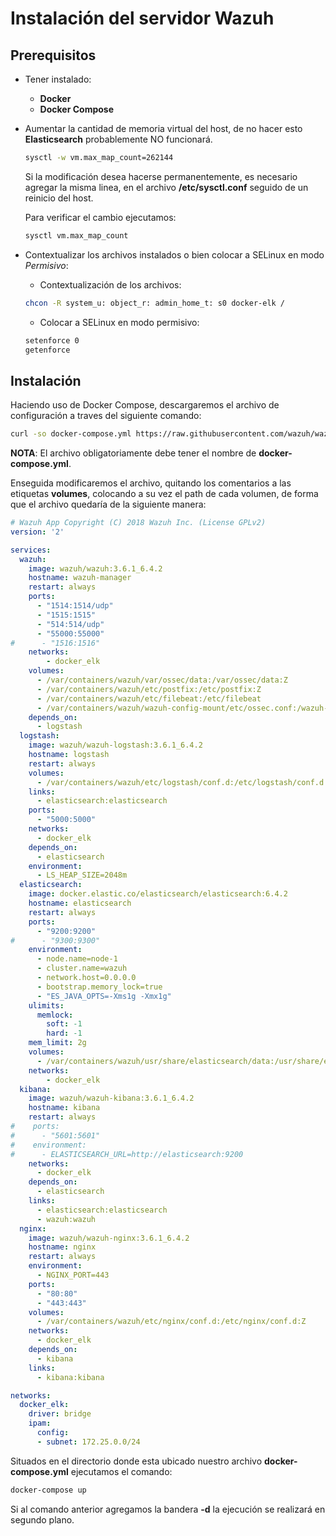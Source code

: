 # Instalación del servidor Wazuh
## Prerequisitos
* Tener instalado:
    * **Docker**
    * **Docker Compose**

* Aumentar la cantidad de memoria virtual del host, de no hacer esto **Elasticsearch** probablemente NO funcionará.
    ```bash
    sysctl -w vm.max_map_count=262144
    ```

    Si la modificación desea hacerse permanentemente, es necesario agregar la misma linea, en el archivo **/etc/sysctl.conf** seguido de un reinicio del host.

    Para verificar el cambio ejecutamos:

    ```bash
    sysctl vm.max_map_count
    ```

* Contextualizar los archivos instalados o bien colocar a SELinux en modo _Permisivo_:
    * Contextualización de los archivos:

    ```bash
    chcon -R system_u: object_r: admin_home_t: s0 docker-elk /
    ```

    * Colocar a SELinux en modo permisivo:

    ```bash
    setenforce 0
    getenforce
    ```

## Instalación
Haciendo uso de Docker Compose, descargaremos el archivo de configuración a traves del siguiente comando:

```bash
curl -so docker-compose.yml https://raw.githubusercontent.com/wazuh/wazuh-docker/master/docker-compose.yml
```
**NOTA**: El archivo obligatoriamente debe tener el nombre de **docker-compose.yml**.

Enseguida modificaremos el archivo, quitando los comentarios a las etiquetas **volumes**, colocando a su vez el path de cada volumen, de forma que el archivo quedaría de la siguiente manera:

```yml
# Wazuh App Copyright (C) 2018 Wazuh Inc. (License GPLv2)
version: '2'

services:
  wazuh:
    image: wazuh/wazuh:3.6.1_6.4.2
    hostname: wazuh-manager
    restart: always
    ports:
      - "1514:1514/udp"
      - "1515:1515"
      - "514:514/udp"
      - "55000:55000"
#      - "1516:1516"
    networks:
        - docker_elk
    volumes:
      - /var/containers/wazuh/var/ossec/data:/var/ossec/data:Z
      - /var/containers/wazuh/etc/postfix:/etc/postfix:Z
      - /var/containers/wazuh/etc/filebeat:/etc/filebeat
      - /var/containers/wazuh/wazuh-config-mount/etc/ossec.conf:/wazuh-config-mount/etc/ossec.conf
    depends_on:
      - logstash
  logstash:
    image: wazuh/wazuh-logstash:3.6.1_6.4.2
    hostname: logstash
    restart: always
    volumes:
      - /var/containers/wazuh/etc/logstash/conf.d:/etc/logstash/conf.d:Z
    links:
      - elasticsearch:elasticsearch
    ports:
      - "5000:5000"
    networks:
      - docker_elk
    depends_on:
      - elasticsearch
    environment:
      - LS_HEAP_SIZE=2048m
  elasticsearch:
    image: docker.elastic.co/elasticsearch/elasticsearch:6.4.2
    hostname: elasticsearch
    restart: always
    ports:
      - "9200:9200"
#      - "9300:9300"
    environment:
      - node.name=node-1
      - cluster.name=wazuh
      - network.host=0.0.0.0
      - bootstrap.memory_lock=true
      - "ES_JAVA_OPTS=-Xms1g -Xmx1g"
    ulimits:
      memlock:
        soft: -1
        hard: -1
    mem_limit: 2g
    volumes:
      - /var/containers/wazuh/usr/share/elasticsearch/data:/usr/share/elasticsearch/data:Z
    networks:
        - docker_elk
  kibana:
    image: wazuh/wazuh-kibana:3.6.1_6.4.2
    hostname: kibana
    restart: always
#    ports:
#      - "5601:5601"
#    environment:
#      - ELASTICSEARCH_URL=http://elasticsearch:9200
    networks:
      - docker_elk
    depends_on:
      - elasticsearch
    links:
      - elasticsearch:elasticsearch
      - wazuh:wazuh
  nginx:
    image: wazuh/wazuh-nginx:3.6.1_6.4.2
    hostname: nginx
    restart: always
    environment:
      - NGINX_PORT=443
    ports:
      - "80:80"
      - "443:443"
    volumes:
      - /var/containers/wazuh/etc/nginx/conf.d:/etc/nginx/conf.d:Z
    networks:
      - docker_elk
    depends_on:
      - kibana
    links:
      - kibana:kibana

networks:
  docker_elk:
    driver: bridge
    ipam:
      config:
      - subnet: 172.25.0.0/24
```

Situados en el directorio donde esta ubicado nuestro archivo **docker-compose.yml** ejecutamos el comando:

```bash
docker-compose up
```

Si al comando anterior agregamos la bandera **-d** la ejecución se realizará en segundo plano.